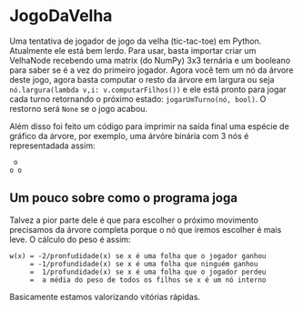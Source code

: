 JogoDaVelha
===========
Uma tentativa de jogador de jogo da velha (tic-tac-toe) em Python.
Atualmente ele está bem lerdo. Para usar, basta importar criar um VelhaNode
recebendo uma matrix (do NumPy) 3x3 ternária e um booleano para saber se é a vez do primeiro
jogador.
Agora você tem um nó da árvore deste jogo, agora basta computar o resto da árvore em largura
ou seja `nó.largura(lambda v,i: v.computarFilhos())` e ele está pronto para jogar cada turno
retornando o próximo estado: `jogarUmTurno(nó, bool)`. O restorno será `None` se o jogo acabou.  

Além disso foi feito um código para imprimir na saída final uma espécie de gráfico da árvore,
por exemplo, uma árvóre binária com 3 nós é representadada assim:
```
 o
o o
```

Um pouco sobre como o programa joga
-----------------------------------
Talvez a pior parte dele é que para escolher o próximo movimento precisamos da árvore completa
porque o nó que iremos escolher é mais leve. O cálculo do peso é assim:
```
w(x) = -2/pronfudidade(x) se x é uma folha que o jogador ganhou
     = -1/profundidade(x) se x é uma folha que ninguém ganhou
     =  1/profundidade(x) se x é uma folha que o jogador perdeu
     =  a média do peso de todos os filhos se x é um nó interno
```
Basicamente estamos valorizando vitórias rápidas.
